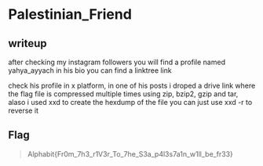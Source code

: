 # Palestinian_Friend
## writeup


after checking my instagram followers you will find a profile named yahya_ayyach in his bio you can find a linktree link 

check his profile in x platform, in one of his posts i droped a drive link where the flag file is compressed multiple times using zip, bzip2, gzip and tar, alaso i used xxd to create the hexdump of the file you can just use xxd -r to reverse it 

## Flag
> Alphabit{Fr0m_7h3_r1V3r_To_7he_S3a_p4l3s7a1n_w1ll_be_fr33}
